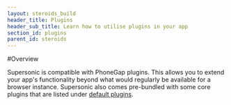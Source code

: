 ```yaml
---
layout: steroids_build
header_title: Plugins
header_sub_title: Learn how to utilise plugins in your app
section_id: plugins
parent_id: steroids
---
```


<section class="docs-section">
#Overview

Supersonic is compatible with PhoneGap plugins. This allows you to extend your app's functionality beyond what would regularly be available for a browser instance. Supersonic also comes pre-bundled with some core plugins that are listed under [default plugins][default-plugins].
</section>

[default-plugins]: /steroids/build-service/plugins/default-plugins
